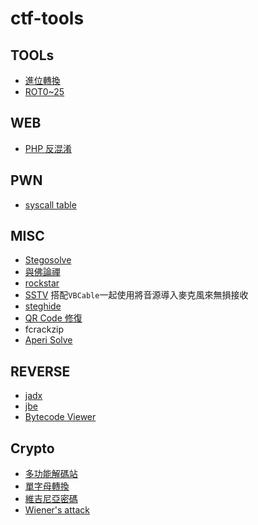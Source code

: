 # ctf-tools

## TOOLs
* [進位轉換](https://www.asciitohex.com/)
* [ROT0~25](https://rot13.com/)

## WEB

* [PHP 反混淆](https://www.toolfk.com/tool-convert-php)

## PWN

- [syscall table](https://syscalls.w3challs.com/?arch=x86_64)

## MISC

* [Stegosolve](http://www.caesum.com/handbook/Stegsolve.jar)
* [與佛論禪](http://www.keyfc.net/bbs/tools/tudoucode.aspx)
* [rockstar](https://codewithrockstar.com/)
* [SSTV]() 搭配`VBCable`一起使用將音源導入麥克風來無損接收
* [steghide](http://steghide.sourceforge.net/)
* [QR Code 修復](https://merricx.github.io/qrazybox/)
* fcrackzip
* [Aperi Solve](https://aperisolve.fr/)

## REVERSE

- [jadx](https://github.com/skylot/jadx)
- [jbe](https://set.ee/jbe/)
- [Bytecode Viewer](https://github.com/Konloch/bytecode-viewer)

## Crypto

* [多功能解碼站](https://gchq.github.io/CyberChef/)
* [單字母轉換](https://www.guballa.de/substitution-solver)
* [維吉尼亞密碼](https://www.boxentriq.com/code-breaking/vigenere-cipher)
* [Wiener's attack](https://github.com/orisano/owiener)
